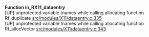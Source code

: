   
__Function in_RX11_dataentry__  
  [UP] unprotected variable tnames while calling allocating function Rf_duplicate [src/modules/X11/dataentry.c:335](https://github.com/wch/r-source/blob/bac895435ea855e91ae83e532539a13cc76c2419/src/modules/X11/dataentry.c/#L335)  
  [UP] unprotected variable tnames while calling allocating function Rf_allocVector [src/modules/X11/dataentry.c:343](https://github.com/wch/r-source/blob/bac895435ea855e91ae83e532539a13cc76c2419/src/modules/X11/dataentry.c/#L343)  
